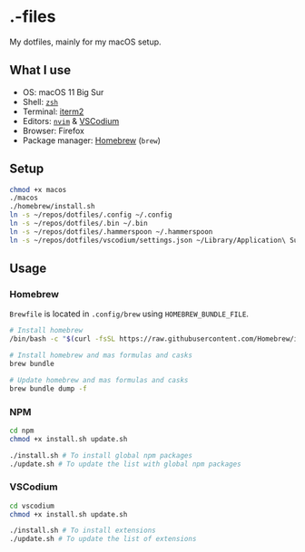 # .-files

My dotfiles, mainly for my macOS setup.

## What I use

- OS: macOS 11 Big Sur
- Shell: [`zsh`](.config/zsh)
- Terminal: [iterm2](.config/iterm)
- Editors: [`nvim`](.config/nvim) & [VSCodium](vscodium)
- Browser: Firefox
- Package manager: [Homebrew](https://brew.sh) (`brew`)

## Setup

```sh
chmod +x macos
./macos
./homebrew/install.sh
ln -s ~/repos/dotfiles/.config ~/.config
ln -s ~/repos/dotfiles/.bin ~/.bin
ln -s ~/repos/dotfiles/.hammerspoon ~/.hammerspoon
ln -s ~/repos/dotfiles/vscodium/settings.json ~/Library/Application\ Support/VSCodium/User/settings.json
```

## Usage

### Homebrew

`Brewfile` is located in `.config/brew` using `HOMEBREW_BUNDLE_FILE`.

```sh
# Install homebrew
/bin/bash -c "$(curl -fsSL https://raw.githubusercontent.com/Homebrew/install/HEAD/install.sh)"

# Install homebrew and mas formulas and casks
brew bundle

# Update homebrew and mas formulas and casks
brew bundle dump -f
```

### NPM

```sh
cd npm
chmod +x install.sh update.sh

./install.sh # To install global npm packages
./update.sh # To update the list with global npm packages
```

### VSCodium

```sh
cd vscodium
chmod +x install.sh update.sh

./install.sh # To install extensions
./update.sh # To update the list of extensions
```
